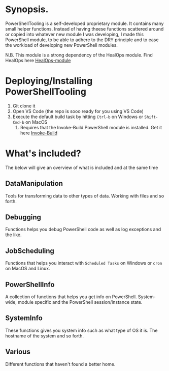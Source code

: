 # Synopsis.

PowerShellTooling is a self-developed proprietary module. It contains many small helper functions. Instead of having theese functions scattered around or copied into whatever new module I was developing, I made this PowerShell module, to be able to adhere to the DRY principle and to ease the workload of developing new PowerShell modules.

N.B. This module is a strong dependency of the HealOps module. Find HealOps here [HealOps-module][HealOps_OnGitHub]

# Deploying/Installing PowerShellTooling

1. Git clone it
2. Open VS Code (the repo is sooo ready for you using VS Code)
3. Execute the default build task by hitting `Ctrl-b` on Windows or `Shift-Cmd-b` on MacOS
    1. Requires that the Invoke-Build PowerShell module is installed. Get it here [Invoke-Build][Invoke-Build_Module]

# What's included?

The below will give an overview of what is included and at the same time

## DataManipulation

Tools for transforming data to other types of data. Working with files and so forth.

## Debugging

Functions helps you debug PowerShell code as well as log exceptions and the like.

## JobScheduling

Functions that helps you interact with `Scheduled Tasks` on Windows or `cron` on MacOS and Linux.

## PowerShellInfo

A collection of functions that helps you get info on PowerShell. System-wide, module specific and the PowerShell session/instance state.

## SystemInfo

These functions gives you system info such as what type of OS it is. The hostname of the system and so forth.

## Various

Different functions that haven't found a better home.

[//]: # "Links"
[Invoke-Build_Module]: https://github.com/nightroman/Invoke-Build
[HealOps_OnGitHub]: https://github.com/larssb/HealOps